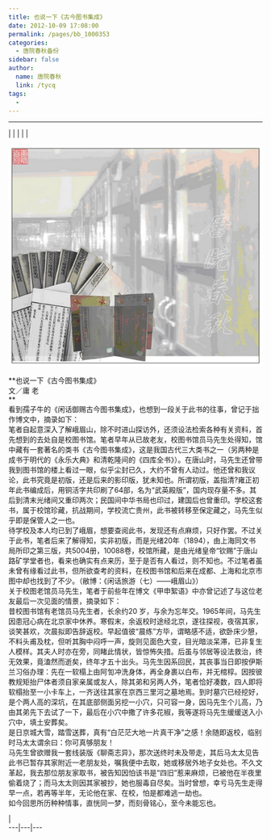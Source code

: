 ```yaml
---
title: 也说一下《古今图书集成》
date: 2012-10-09 17:08:00
permalink: /pages/bb_1000353
categories: 
  - 唐院春秋备份
sidebar: false
author: 
  name: 唐院春秋
  link: /tycq
tags: 
  - 
---
```


* * *

  
|  |  |  |  |

![](/pic/img170.ph.126.net_2tgaupwcJMjII5bkeA63lg==_2287265660751982305.jpg)

**也说一下《古今图书集成》  
文／庸 老  
**  
看到孺子牛的《闲话御赐古今图书集成》，也想到一段关于此书的往事，曾记于拙作博文中，摘录如下：  
笔者自起意深入了解峨眉山，除不时进山探访外，还须设法检索各种有关资料，首先想到的去处自是校图书馆。笔者早年从已故老友，校图书馆员马先生处得知，馆中藏有一套著名的类书《古今图书集成》，这是我国古代三大类书之一（另两种是成书于明代的《永乐大典》和清乾隆间的《四库全书》）。在唐山时，马先生还曾带我到图书馆的楼上看过一眼，似乎尘封已久，大约不曾有人动过。他还曾和我议论，此书究竟是初版，还是后来的影印版，犹未知也。所谓初版，盖指清?雍正初年此书编成后，用铜活字共印刷了64部，名为“武英殿版”，国内现存量不多。其后到清末光绪间又重印两次；民国间中华书局也印过，建国后也曾重印。学校这套书，属于校馆珍藏，抗战期间，学校流亡贵州，此书被转移至保定藏之，马先生似乎即是保管人之一也。  
待学校及本人均已到了峨眉，想要查阅此书，发现还有点麻烦，只好作罢。不过关于此书，笔者后来了解得知，实非初版，而是光绪20年（1894），由上海同文书局所印之第三版，共5004册，10088卷，校馆所藏，是由光绪皇帝“钦赐”于唐山路矿学堂者也，看来也确实有点来历，至于是否有人看过，则不知也。不过笔者虽未曾有缘看过此书，但所欲查考的资料，在校图书馆和后来在成都、上海和北京市图中却也找到了不少。（敝博：《闲话旅游（七）——峨眉山》）  
关于校图老馆员马先生，笔者于前些年在博文《甲申絮语》中亦曾记述了与这位老友最后一次见面的情景，摘录如下：  
昔校图书馆有老馆员马先生者，长余约20
岁，与余为忘年交。1965年间，马先生因患冠心病在北京家中休养。寒假末，余返校时途经北京，遂往探视，夜宿其家，谈笑甚欢，次晨拟即告辞返校。早起值彼“晨练”方毕，谓略感不适，欲卧床少憩，不料头甫及枕，但听其胸中闷呼一声，旋则见面色大变，目光暗淡呆滞，已非复生人模样。其夫人时亦在旁，同睹此情状，皆惊怖失措。后虽与邻居等设法救治，终无效果，竟溘然而逝矣，终年才五十出头。马先生因系回民，其丧事当日即按伊斯兰习俗办理：先在一软榻上由阿訇冲洗身体，再全身裹以白布，并无棺椁。因按彼教规矩抬尸体者须自家亲属或友人，除其弟和另两人外，笔者恰好凑数，四人即将软榻抬至一小卡车上，一齐送往其家在京西三里河之墓地焉。到时墓穴已经挖好，是个两人高的深坑，在其底部侧面另挖一小穴，只可容一身，因马先生个儿高，乃由其弟先下去试了一下，最后在小穴中撒了许多花椒，我等遂将马先生缓缓送入小穴中，填土安葬矣。  
是日京城大雪，踏雪送葬，真有“白茫茫大地一片真干净”之感！余随即返校，临别时马太太谓余曰：你可真够朋友！  
马先生曾欲赠我一套线装版《聊斋志异》，那次送终时未及带走，其后马太太见告此书已暂存其家附近一老朋友处，嘱我便中去取，她或移居外地子女处也。不久文革起，我去那位朋友家取书，被告知因怕该书是“四旧”惹来麻烦，已被他在半夜里偷着烧了；而马太太则因其家被抄，她也服毒自尽矣。当时曾想，幸亏马先生走得早一点，若再等半年，无论他在家、在校，怕是都难逃一劫也。  
如今回思所历种种情事，直恍同一梦，而刻骨铭心，至今未能忘也。  
  
  
|  
---|---|---